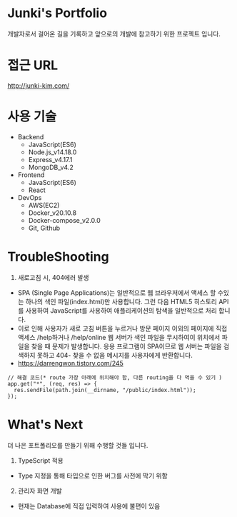 # Junki's Portfolio

개발자로서 걸어온 길을 기록하고 앞으로의 개발에 참고하기 위한 프로젝트 입니다.

# 접근 URL

http://junki-kim.com/

# 사용 기술

- Backend
  - JavaScript(ES6)
  - Node.js_v14.18.0
  - Express_v4.17.1
  - MongoDB_v4.2
- Frontend
  - JavaScript(ES6)
  - React
- DevOps
  - AWS(EC2)
  - Docker_v20.10.8
  - Docker-compose_v2.0.0
  - Git, Github

# TroubleShooting

1. 새로고침 시, 404에러 발생
 - SPA (Single Page Applications)는 일반적으로 웹 브라우저에서 액세스 할 수있는 하나의 색인 파일(index.html)만 사용합니다. 그런 다음 HTML5 히스토리 API를 사용하여 JavaScript를 사용하여 애플리케이션의 탐색을 일반적으로 처리 합니다.
 - 이로 인해 사용자가 새로 고침 버튼을 누르거나 방문 페이지 이외의 페이지에 직접 액세스 /help하거나 /help/online 웹 서버가 색인 파일을 무시하여이 위치에서 파일을 찾을 때 문제가 발생합니다. 응용 프로그램이 SPA이므로 웹 서버는 파일을 검색하지 못하고 404- 찾을 수 없음 메시지를 사용자에게 반환합니다.
 - https://darrengwon.tistory.com/245
```
// 해결 코드(* route 가장 아래에 위치해야 함, 다른 routing을 다 먹을 수 있기 )
app.get("*", (req, res) => {
  res.sendFile(path.join(__dirname, "/public/index.html"));
});
```

# What's Next

더 나은 포트폴리오를 만들기 위해 수행할 것들 입니다.

1. TypeScript 적용

- Type 지정을 통해 타입으로 인한 버그를 사전에 막기 위함

2. 관리자 화면 개발

- 현재는 Database에 직접 입력하여 사용에 불편이 있음
